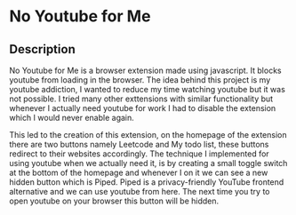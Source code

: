 # No Youtube for Me

## Description

No Youtube for Me is a browser extension made using javascript. It blocks youtube from loading in the browser. The idea behind this project is my youtube addiction, I wanted to reduce my time watching youtube but it was not possible. I tried many other exttensions with similar functionality but whenever I actually need youtube for work I had to disable the extension which I would never enable again.

This led to the creation of this extension, on the homepage of the extension there are two buttons namely Leetcode and My todo list, these buttons redirect to their websites accordingly. The technique I implemented for using youtube when we actually need it, is by creating a small toggle switch at the bottom of the homepage and whenever I on it we can see a new hidden button which is Piped. Piped is a privacy-friendly YouTube frontend alternative and we can use youtube from here. The next time you try to open youtube on your browser this button will be hidden.
